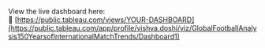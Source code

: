 View the live dashboard here:  
🔗 [https://public.tableau.com/views/YOUR-DASHBOARD](https://public.tableau.com/app/profile/vishva.doshi/viz/GlobalFootballAnalysis150YearsofInternationalMatchTrends/Dashboard1)

